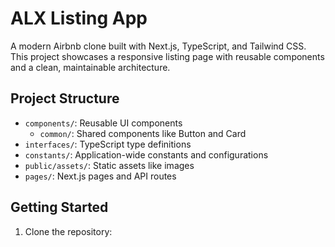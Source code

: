 # ALX Listing App

A modern Airbnb clone built with Next.js, TypeScript, and Tailwind CSS. This project showcases a responsive listing page with reusable components and a clean, maintainable architecture.

## Project Structure

- `components/`: Reusable UI components
  - `common/`: Shared components like Button and Card
- `interfaces/`: TypeScript type definitions
- `constants/`: Application-wide constants and configurations
- `public/assets/`: Static assets like images
- `pages/`: Next.js pages and API routes

## Getting Started

1. Clone the repository: